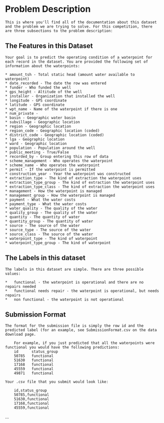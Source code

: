 # Problem Description

    This is where you'll find all of the documentation about this dataset and the problem we are trying to solve. For this competition, there are three subsections to the problem description:

## The Features in this Dataset

    Your goal is to predict the operating condition of a waterpoint for each record in the dataset. You are provided the following set of information about the waterpoints:
    
    * amount_tsh - Total static head (amount water available to waterpoint)
    * date_recorded - The date the row was entered
    * funder - Who funded the well
    * gps_height - Altitude of the well
    * installer - Organization that installed the well
    * longitude - GPS coordinate
    * latitude - GPS coordinate
    * wpt_name - Name of the waterpoint if there is one
    * num_private - 
    * basin - Geographic water basin
    * subvillage - Geographic location
    * region - Geographic location
    * region_code - Geographic location (coded)
    * district_code - Geographic location (coded)
    * lga - Geographic location
    * ward - Geographic location
    * population - Population around the well
    * public_meeting - True/False
    * recorded_by - Group entering this row of data
    * scheme_management - Who operates the waterpoint
    * scheme_name - Who operates the waterpoint
    * permit - If the waterpoint is permitted
    * construction_year - Year the waterpoint was constructed
    * extraction_type - The kind of extraction the waterpoint uses
    * extraction_type_group - The kind of extraction the waterpoint uses
    * extraction_type_class - The kind of extraction the waterpoint uses
    * management - How the waterpoint is managed
    * management_group - How the waterpoint is managed
    * payment - What the water costs
    * payment_type - What the water costs
    * water_quality - The quality of the water
    * quality_group - The quality of the water
    * quantity - The quantity of water
    * quantity_group - The quantity of water
    * source - The source of the water
    * source_type - The source of the water
    * source_class - The source of the water
    * waterpoint_type - The kind of waterpoint
    * waterpoint_type_group - The kind of waterpoint

## The Labels in this dataset
    The labels in this dataset are simple. There are three possible values:

    *   functional - the waterpoint is operational and there are no repairs needed
    *   functional needs repair - the waterpoint is operational, but needs repairs
    *   non functional - the waterpoint is not operational

## Submission Format
    The format for the submission file is simply the row id and the predicted label (for an example, see SubmissionFormat.csv on the data download page.

        For example, if you just predicted that all the waterpoints were functional you would have the following predictions:
        id      status_group
        50785	functional
        51630	functional
        17168	functional
        45559	functional
        49871	functional
    
    Your .csv file that you submit would look like:

        id,status_group
        50785,functional
        51630,functional
        17168,functional
        45559,functional
...